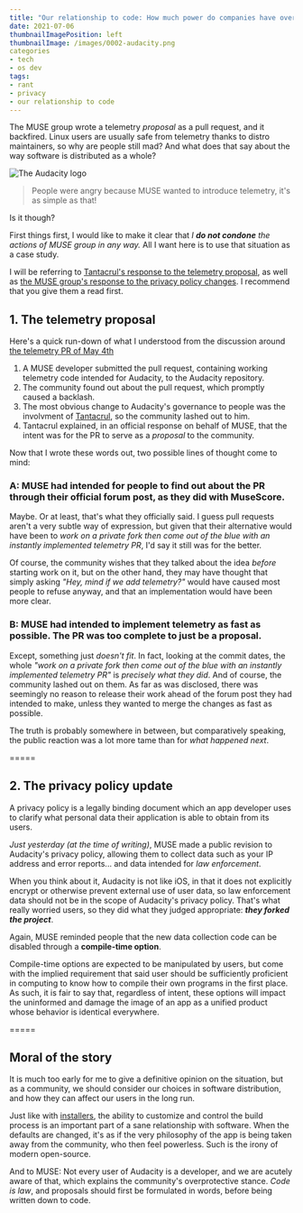 ```yaml
---
title: "Our relationship to code: How much power do companies have over open source?"
date: 2021-07-06
thumbnailImagePosition: left
thumbnailImage: /images/0002-audacity.png
categories
- tech
- os dev
tags:
- rant
- privacy
- our relationship to code
---
```


The MUSE group wrote a telemetry _proposal_ as a pull request, and it backfired. Linux users are usually safe from telemetry thanks to distro maintainers, so why are people still mad? And what does that say about the way software is distributed as a whole?

<!--more-->

![The Audacity logo](/images/0002-audacity.png)

> People were angry because MUSE wanted to introduce telemetry, it's as simple as that!

Is it though?

First things first, I would like to make it clear that _I **do not condone** the actions of MUSE group in any way._ All I want here is to use that situation as a case study.

I will be referring to [Tantacrul's response to the telemetry proposal](https://github.com/audacity/audacity/discussions/889), as well as [the MUSE group's response to the privacy policy changes](https://github.com/audacity/audacity/discussions/1225). I recommend that you give them a read first.

## 1. The telemetry proposal

Here's a quick run-down of what I understood from the discussion around [the telemetry PR of May 4th](https://github.com/audacity/audacity/pull/835)

1. A MUSE developer submitted the pull request, containing working telemetry code intended for Audacity, to the Audacity repository.
2. The community found out about the pull request, which promptly caused a backlash.
3. The most obvious change to Audacity's governance to people was the involvment of [Tantacrul](https://youtube.com/user/martinthekearykid), so the community lashed out to him.
4. Tantacrul explained, in an official response on behalf of MUSE, that the intent was for the PR to serve as a _proposal_ to the community.

Now that I wrote these words out, two possible lines of thought come to mind:

### A: MUSE had intended for people to find out about the PR through their official forum post, as they did with MuseScore.

Maybe. Or at least, that's what they officially said. I guess pull requests aren't a very subtle way of expression, but given that their alternative would have been to _work on a private fork then come out of the blue with an instantly implemented telemetry PR_, I'd say it still was for the better.

Of course, the community wishes that they talked about the idea _before_ starting work on it, but on the other hand, they may have thought that simply asking _"Hey, mind if we add telemetry?"_ would have caused most people to refuse anyway, and that an implementation would have been more clear.

### B: MUSE had intended to implement telemetry as fast as possible. The PR was too complete to just be a proposal.

Except, something just _doesn't fit_. In fact, looking at the commit dates, the whole _"work on a private fork then come out of the blue with an instantly implemented telemetry PR"_ is _precisely what they did_. And of course, the community lashed out on them. As far as was disclosed, there was seemingly no reason to release their work ahead of the forum post they had intended to make, unless they wanted to merge the changes as fast as possible.

The truth is probably somewhere in between, but comparatively speaking, the public reaction was a lot more tame than for _what happened next_.

=====

## 2. The privacy policy update

A privacy policy is a legally binding document which an app developer uses to clarify what personal data their application is able to obtain from its users.

_Just yesterday (at the time of writing)_, MUSE made a public revision to Audacity's privacy policy, allowing them to collect data such as your IP address and error reports... and data intended for _law enforcement_.

When you think about it, Audacity is not like iOS, in that it does not explicitly encrypt or otherwise prevent external use of user data, so law enforcement data should not be in the scope of Audacity's privacy policy. That's what really worried users, so they did what they judged appropriate: _**they forked the project**_.

Again, MUSE reminded people that the new data collection code can be disabled through a **compile-time option**.

Compile-time options are expected to be manipulated by users, but come with the implied requirement that said user should be sufficiently proficient in computing to know how to compile their own programs in the first place. As such, it is fair to say that, regardless of intent, these options will impact the uninformed and damage the image of an app as a unified product whose behavior is identical everywhere.

=====

## Moral of the story

It is much too early for me to give a definitive opinion on the situation, but as a community, we should consider our choices in software distribution, and how they can affect our users in the long run.

Just like with [installers](/2021/0001_inert-installs/), the ability to customize and control the build process is an important part of a sane relationship with software. When the defaults are changed, it's as if the very philosophy of the app is being taken away from the community, who then feel powerless. Such is the irony of modern open-source.

And to MUSE: Not every user of Audacity is a developer, and we are acutely aware of that, which explains the community's overprotective stance. _Code is law_, and proposals should first be formulated in words, before being written down to code.

